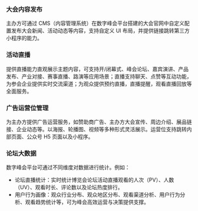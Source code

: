 ### 大会内容发布
主办方可通过 CMS（内容管理系统）在数字峰会平台搭建的大会官网中自定义配置发布大会新闻、活动动态等内容，支持自定义 UI 布局，并提供链接跳转第三方小程序的能力。

### 活动直播
提供直播能力直观展示主题内容，可支持开/闭幕式、峰会论坛、嘉宾演讲、产品发布、产业对接、赛事直播、路演等应用场景；直播支持聊天、点赞等互动功能，为参会企业提供实时交流渠道；为观众提供预约直播，直播提醒，观看直播回放等全面服务。

### 广告运营位管理
为主办方提供广告运营服务，如赞助商广告、主办方大会宣传、周边介绍、展品链接、企业动态等。以海报、轮播图、视频等多种形式灵活展示。运营位支持跳转内部页面、公众号 H5 页面以及小程序。

### 论坛大数据
数字峰会平台可通过不同维度对数据进行统计。例如：
- 论坛直播统计：实时统计博览会论坛活动直播观看的人次（PV）、人数（UV）、观看时长、评论数以及论坛热度排行。
- 用户行为画像：观众行业分布、观众地区分布、观看渠道分析、用户行为分析、观看趋势统计等，可为峰会高效运营与决策提供支撑。

